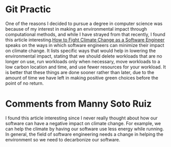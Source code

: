# Git Practic
One of the reasons I decided to pursue a degree in computer science was because of my interest in making an environmental impact through computational methods, and while I have strayed from that recently, I found this article interesting.[How to Fight Climate Change as a Software Engineer](https://www.infoq.com/articles/fight-climate-change-software-engineer/) speaks on the ways in which software engineers can minimize their impact on climate change. It lists specific ways that would help in lowering the environmental impact, stating that we should delete workloads that are no longer on use, run workloads only when necessary, move workloads to a low carbon location and time, and use fewer resources for your workload. It is better that these things are done sooner rather than later, due to the amount of time we have left in making positive green choices before the point of no return.


# Comments from Manny Soto Ruiz
I found this article interesting since I never really thought about how our software can have a negative impact on climate change. For example, we can help the climate by having our software use less energy while running. In general, the field of software engineering needs a change in helping the environment so we need to decarbonize our software.